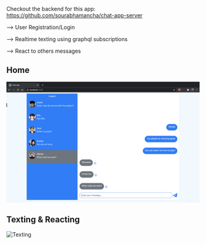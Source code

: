 Checkout the backend for this app: https://github.com/sourabhamancha/chat-app-server

--> User Registration/Login

--> Realtime texting using graphql subscriptions

--> React to others messages

## Home

![Home](app-images/Home.png)

## Texting & Reacting

![Texting](app-images/Texting.gif)
